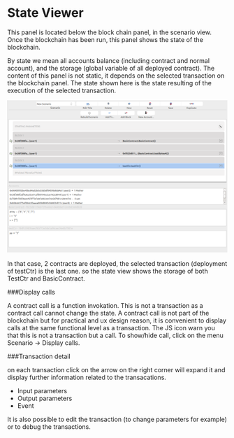 # State Viewer

This panel is located below the block chain panel, in the scenario view.
Once the blockchain has been run, this panel shows the state of the blockchain.

By state we mean all accounts balance (including contract and normal account), and the storage (global variable of all deployed contract).
The content of this panel is not static, it depends on the selected transaction on the blockchain panel.
The state shown here is the state resulting of the execution of the selected transaction.

![](state_mix.png)

In that case, 2 contracts are deployed, the selected transaction (deployment of testCtr) is the last one. so the state view shows the storage of both TestCtr and BasicContract.

###Display calls

A contract call is a function invokation. This is not a transaction as a contract call cannot change the state.
A contract call is not part of the blockchain but for practical and ux design reason, it is convenient to display calls at the same functional level as a transaction. The JS icon warn you that this is not a transaction but a call.
To show/hide call, click on the menu Scenario -> Display calls.

###Transaction detail

on each transaction click on the arrow on the right corner will expand it and display further information related to the transacations.
 - Input parameters
 - Output parameters
 - Event

It is also possible to edit the transaction (to change parameters for example) or to debug the transactions.
